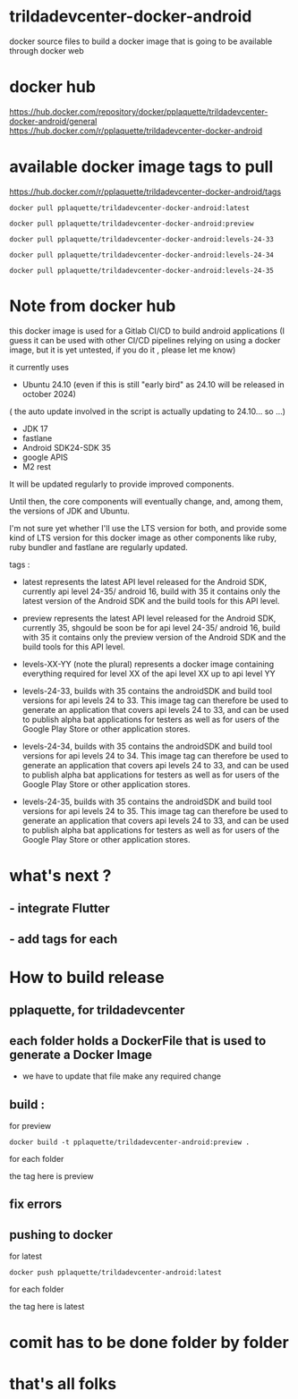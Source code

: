 # trildadevcenter-docker-android
docker source files to build a docker image that is going to be available through docker web

# docker hub
https://hub.docker.com/repository/docker/pplaquette/trildadevcenter-docker-android/general
https://hub.docker.com/r/pplaquette/trildadevcenter-docker-android

# available docker image tags to pull
https://hub.docker.com/r/pplaquette/trildadevcenter-docker-android/tags

```
docker pull pplaquette/trildadevcenter-docker-android:latest
```
```
docker pull pplaquette/trildadevcenter-docker-android:preview
```
```
docker pull pplaquette/trildadevcenter-docker-android:levels-24-33
```
```
docker pull pplaquette/trildadevcenter-docker-android:levels-24-34
```
```
docker pull pplaquette/trildadevcenter-docker-android:levels-24-35
```

# Note from docker hub
this docker image is used for a Gitlab CI/CD to build android applications
(I guess it can be used with other CI/CD pipelines relying on using a docker image, but it is yet untested, if you do it , please let me know)

it currently uses
- Ubuntu 24.10 (even if this is still "early bird" as 24.10 will be released in october  2024)

 ( the auto update involved in the script is actually updating to 24.10... so ...)

- JDK 17
- fastlane
- Android SDK24-SDK 35
- google APIS
- M2 rest

It will be updated regularly to provide improved components.

Until then, the core components will eventually change, and, among them, the versions of JDK and Ubuntu.

I'm not sure yet whether I'll use the LTS version for both, and provide some kind of LTS version for this docker image as other components like ruby, ruby bundler and fastlane are regularly updated.

tags :


- latest
represents the latest API level released for the Android SDK, currently api level 24-35/ android 16, build with 35
it contains only the latest version of the Android SDK and the build tools for this API level.

- preview
represents the latest API level released for the Android SDK, currently 35, shgould be soon be for api level 24-35/ android 16, build with 35
it contains only the preview version of the Android SDK and the build tools for this API level.

- levels-XX-YY  (note the plural)
represents a docker image containing everything required for level XX of the api level XX up to api level YY

- levels-24-33, builds with 35
contains the androidSDK and build tool versions for api levels 24 to 33. This image tag can therefore be used to generate an application that covers api levels 24 to 33, and can be used to publish alpha bat applications for testers as well as for users of the Google Play Store or other application stores.

- levels-24-34, builds with 35
contains the androidSDK and build tool versions for api levels 24 to 34. This image tag can therefore be used to generate an application that covers api levels 24 to 33, and can be used to publish alpha bat applications for testers as well as for users of the Google Play Store or other application stores.

- levels-24-35, builds with 35
contains the androidSDK and build tool versions for api levels 24 to 35. This image tag can therefore be used to generate an application that covers api levels 24 to 33, and can be used to publish alpha bat applications for testers as well as for users of the Google Play Store or other application stores.

# what's next ?
## - integrate Flutter
## - add tags for each

# How to build release

##  pplaquette, for trildadevcenter

## each folder holds a DockerFile that is used to generate a Docker Image
- we have to update that file make any required change

## build :  
for preview

```
docker build -t pplaquette/trildadevcenter-android:preview .
```

for each folder

the tag here is preview

## fix errors

## pushing to docker
 for latest

```
docker push pplaquette/trildadevcenter-android:latest  
```

for each folder

the  tag here is latest


# comit has to be done folder by folder

# that's all folks
